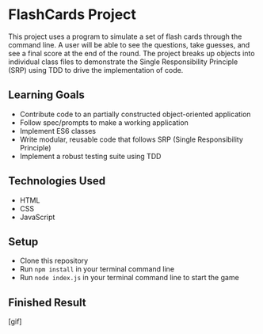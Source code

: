 # FlashCards Project

This project uses a program to simulate a set of flash cards through the command line. A user will be able to see the questions, take guesses, and see a final score at the end of the round. The project breaks up objects into individual class files to demonstrate the Single Responsibility Principle (SRP) using TDD to drive the implementation of code.
  
## Learning Goals
  - Contribute code to an partially constructed object-oriented application
  - Follow spec/prompts to make a working application
  - Implement ES6 classes
  - Write modular, reusable code that follows SRP (Single Responsibility Principle)
  - Implement a robust testing suite using TDD
  
## Technologies Used
  - HTML
  - CSS
  - JavaScript
  
## Setup
  - Clone this repository
  - Run ```npm install``` in your terminal command line
  - Run ```node index.js``` in your terminal command line to start the game
  
## Finished Result
[gif]
